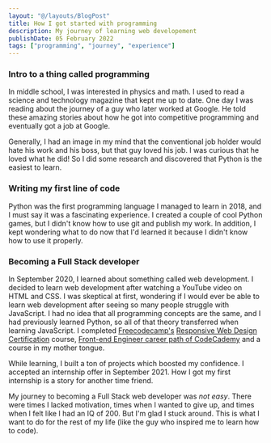 ```yaml
---
layout: "@/layouts/BlogPost"
title: How I got started with programming
description: My journey of learning web developement
publishDate: 05 February 2022
tags: ["programming", "journey", "experience"]
---
```



### Intro to a thing called programming 

In middle school, I was interested in physics and math. I used to read a science and technology magazine that kept me up to date. One day I was reading about the journey of a guy who later worked at Google. He told these amazing stories about how he got into competitive programming and eventually got a job at Google.

Generally, I had an image in my mind that the conventional job holder would hate his work and his boss, but that guy loved his job. I was curious that he loved what he did! So I did some research and discovered that Python is the easiest to learn.

### Writing my first line of code

Python was the first programming language I managed to learn in 2018, and I must say it was a fascinating experience. I created a couple of cool Python games, but I didn't know how to use git and publish my work. In addition, I kept wondering what to do now that I'd learned it because I didn't know how to use it properly.

### Becoming a Full Stack developer

In September 2020, I learned about something called web development. I decided to learn web development after watching a YouTube video on HTML and CSS. I was skeptical at first, wondering if I would ever be able to learn web development after seeing so many people struggle with JavaScript. I had no idea that all programming concepts are the same, and I had previously learned Python, so all of that theory transferred when learning JavaScript. I completed [Freecodecamp's](https://www.freecodecamp.com) [Responsive Web Design Certification](https://www.freecodecamp.org/learn/responsive-web-design) course, [Front-end Engineer career path of CodeCademy](https://www.codecademy.com/learn/paths/front-end-engineer-career-path) and a course in my mother tongue.

While learning, I built a ton of projects which boosted my confidence. I accepted an internship offer in September 2021. How I got my first internship is a story for another time friend.

My journey to becoming a Full Stack web developer was *not easy*. There were times I lacked motivation, times when I wanted to give up, and times when I felt like I had an IQ of 200. But I'm glad I stuck around. This is what I want to do for the rest of my life (like the guy who inspired me to learn how to code). 
